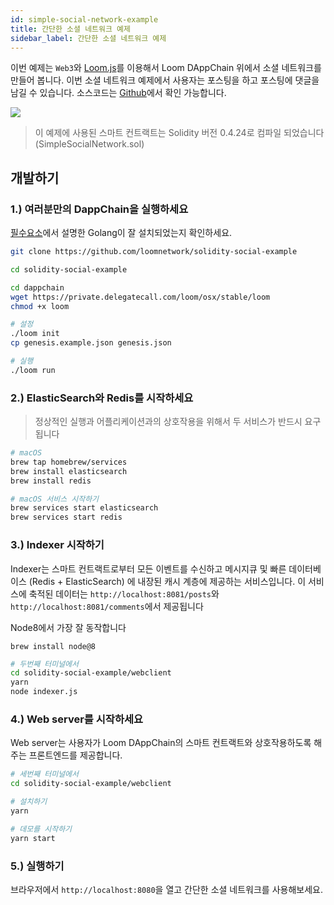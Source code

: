 ```yaml
---
id: simple-social-network-example
title: 간단한 소셜 네트워크 예제
sidebar_label: 간단한 소셜 네트워크 예제
---
```

이번 예제는 `Web3`와 [Loom.js](https://github.com/loomnetwork/loom-js)를 이용해서 Loom DAppChain 위에서 소셜 네트워크를 만들어 봅니다. 이번 소셜 네트워크 예제에서 사용자는 포스팅을 하고 포스팅에 댓글을 남길 수 있습니다. 소스코드는 [Github](https://github.com/loomnetwork/solidity-social-example)에서 확인 가능합니다.

![](https://dzwonsemrish7.cloudfront.net/items/2W3c2O3G2A1q1l3f3D3d/Screen%20Recording%202018-05-29%20at%2003.35%20PM.gif)

> 이 예제에 사용된 스마트 컨트랙트는 Solidity 버전 0.4.24로 컴파일 되었습니다 (SimpleSocialNetwork.sol)

## 개발하기

### 1.) 여러분만의 DappChain을 실행하세요

[필수요소](https://loomx.io/developers/docs/en/prereqs.html)에서 설명한 Golang이 잘 설치되었는지 확인하세요.

```bash
git clone https://github.com/loomnetwork/solidity-social-example

cd solidity-social-example

cd dappchain
wget https://private.delegatecall.com/loom/osx/stable/loom
chmod +x loom

# 설정
./loom init
cp genesis.example.json genesis.json

# 실행
./loom run
```

### 2.) ElasticSearch와 Redis를 시작하세요

> 정상적인 실행과 어플리케이션과의 상호작용을 위해서 두 서비스가 반드시 요구됩니다

```bash
# macOS
brew tap homebrew/services
brew install elasticsearch
brew install redis

# macOS 서비스 시작하기
brew services start elasticsearch
brew services start redis
```

### 3.) Indexer 시작하기

Indexer는 스마트 컨트랙트로부터 모든 이벤트를 수신하고 메시지큐 및 빠른 데이터베이스 (Redis + ElasticSearch) 에 내장된 캐시 계층에 제공하는 서비스입니다. 이 서비스에 축적된 데이터는 `http://localhost:8081/posts`와 `http://localhost:8081/comments`에서 제공됩니다

Node8에서 가장 잘 동작합니다

    brew install node@8
    

```bash
# 두번째 터미널에서
cd solidity-social-example/webclient
yarn
node indexer.js
```

### 4.) Web server를 시작하세요

Web server는 사용자가 Loom DAppChain의 스마트 컨트랙트와 상호작용하도록 해주는 프론트엔드를 제공합니다.

```bash
# 세번째 터미널에서
cd solidity-social-example/webclient

# 설치하기
yarn

# 데모를 시작하기
yarn start

```

### 5.) 실행하기

브라우저에서 `http://localhost:8080`을 열고 간단한 소셜 네트워크를 사용해보세요.
